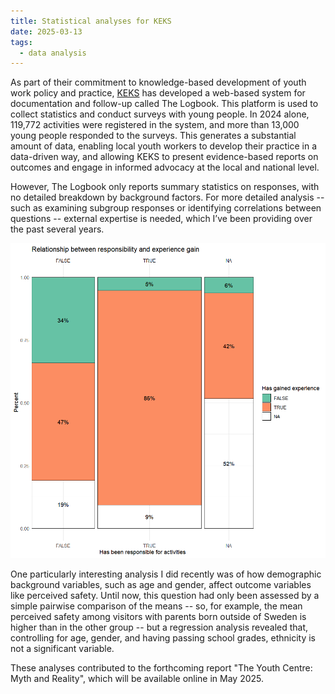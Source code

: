```yaml
---
title: Statistical analyses for KEKS
date: 2025-03-13
tags:
  - data analysis
---
```


As part of their commitment to knowledge-based development of youth work policy and practice, [KEKS](https://www.keks.se/in-english) has developed a web-based system for documentation and follow-up called The Logbook. This platform is used to collect statistics and conduct surveys with young people. In 2024 alone, 119,772 activities were registered in the system, and more than 13,000 young people responded to the surveys. This generates a substantial amount of data, enabling local youth workers to develop their practice in a data-driven way, and allowing KEKS to present evidence-based reports on outcomes and engage in informed advocacy at the local and national level.

However, The Logbook only reports summary statistics on responses, with no detailed breakdown by background factors. For more detailed analysis -- such as examining subgroup responses or identifying correlations between questions -- external expertise is needed, which I’ve been providing over the past several years.

![A figure illustrating the relationship between gaining experience and being responsible for activities.](KEKSplot.png "Participation leads to learning -- a central insight for KEKS, and easily seen in the data.")

One particularly interesting analysis I did recently was of how demographic background variables, such as age and gender, affect outcome variables like perceived safety. Until now, this question had only been assessed by a simple pairwise comparison of the means -- so, for example, the mean perceived safety among visitors with parents born outside of Sweden is higher than in the other group -- but a regression analysis revealed that, controlling for age, gender, and having passing school grades, ethnicity is not a significant variable.

These analyses contributed to the forthcoming report "The Youth Centre: Myth and Reality", which will be available online in May 2025.

<!--more-->
